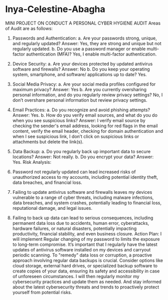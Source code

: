 # Inya-Celestine-Abagha
MINI PROJECT ON CONDUCT A PERSONAL CYBER HYGIENE AUDIT
Areas of Audit are as follows:
1.	Passwords and Authentication:
a.	Are your passwords strong, unique, and regularly updated?
Answer: Yes, they are strong and unique but not regularly updated.
b.	Do you use a password manager or enable multi-factor authentication (MFA)?
Yes, I enable multi-factor authentication.
 
2.	Device Security:
a.	Are your devices protected by updated antivirus software and firewalls?
Answer: No
b.	Do you keep your operating system, smartphone, and software/ applications up to date? Yes.

3.	Social Media Privacy:
a.	Are your social media profiles configured for maximum privacy?
Answer: Yes
b.	Are you currently oversharing personal information, and do you regularly review privacy settings? No, I don’t overshare personal information but review privacy settings.

4.	Email Practices:
a.	Do you recognize and avoid phishing attempts?
Answer: Yes.
b.	How do you verify email sources, and what do you do when you see suspicious links? 
Answer: I verify email source by checking the sender's email address, looking for red flags in the email content, verify the email header, checking for domain authentication and when I see suspicious link, I don’t click on suspicious links or attachments but delete the link(s).

5.	Data Backup:
a.	Do you regularly back up important data to secure locations?
Answer: Not really.
b.	Do you encrypt your data?
Answer: Yes.
Risk Analysis:
1.	Password not regularly updated can lead increased risks of unauthorized access to my accounts, including potential identity theft, data breaches, and financial loss.
2.	Failing to update antivirus software and firewalls leaves my devices vulnerable to a range of cyber threats, including malware infections, data breaches, and system crashes, potentially leading to financial loss, reputational damage, and legal issues.
3.	Failing to back up data can lead to serious consequences, including permanent data loss due to accidents, human error, cyberattacks, hardware failures, or natural disasters, potentially impacting productivity, financial stability, and even business closure.
Action Plan: I will implement Regular changing of my password to limits the exposure to long-term compromise. It’s important that I regularly have the latest updates of antivirus software installed on my devices and carryout periodic scanning. To "remedy" data loss or corruption, a proactive approach involving regular data backups is crucial. Consider options like cloud storage, external hard drives, or specialized backup software to create copies of your data, ensuring its safety and accessibility in case of unforeseen circumstances. I will then regularly monitor my cybersecurity practices and update them as needed. And stay informed about the latest cybersecurity threats and trends to proactively protect yourself from potential risks.
